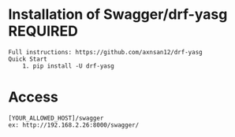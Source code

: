 
# Installation of Swagger/drf-yasg REQUIRED

	Full instructions: https://github.com/axnsan12/drf-yasg
	Quick Start
		1. pip install -U drf-yasg
		
# Access 
	[YOUR_ALLOWED_HOST]/swagger
	ex: http://192.168.2.26:8000/swagger/
